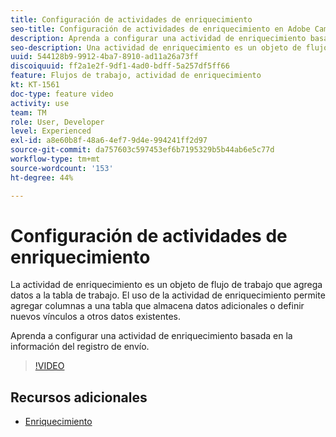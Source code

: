 ```yaml
---
title: Configuración de actividades de enriquecimiento
seo-title: Configuración de actividades de enriquecimiento en Adobe Campaign Classic
description: Aprenda a configurar una actividad de enriquecimiento basada en la información del registro de envío.
seo-description: Una actividad de enriquecimiento es un objeto de flujo de trabajo que permite al usuario agregar datos a la tabla de trabajo. Con un enriquecimiento, puede añadir columnas a esa tabla para incluir datos adicionales O definir nuevos vínculos de esa tabla de trabajo a otros datos existentes.   En este vídeo se explica cómo configurar una actividad de enriquecimiento basada en la información del registro de entregas.
uuid: 544128b9-9912-4ba7-8910-ad11a26a73ff
discoiquuid: ff2a1e2f-9df1-4ad0-bdff-5a257df5ff66
feature: Flujos de trabajo, actividad de enriquecimiento
kt: KT-1561
doc-type: feature video
activity: use
team: TM
role: User, Developer
level: Experienced
exl-id: a8e60b8f-48a6-4ef7-9d4e-994241ff2d97
source-git-commit: da757603c597453ef6b7195329b5b44ab6e5c77d
workflow-type: tm+mt
source-wordcount: '153'
ht-degree: 44%

---
```


# Configuración de actividades de enriquecimiento

La actividad de enriquecimiento es un objeto de flujo de trabajo que agrega datos a la tabla de trabajo. El uso de la actividad de enriquecimiento permite agregar columnas a una tabla que almacena datos adicionales o definir nuevos vínculos a otros datos existentes.

Aprenda a configurar una actividad de enriquecimiento basada en la información del registro de envío.

>[!VIDEO](https://video.tv.adobe.com/v/25193?quality=12)

## Recursos adicionales

* [Enriquecimiento](https://experienceleague.adobe.com/docs/campaign-classic/using/automating-with-workflows/targeting-activities/enrichment.html)
